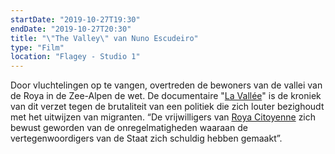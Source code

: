 ```yaml
---
startDate: "2019-10-27T19:30"
endDate: "2019-10-27T20:30"
title: "\"The Valley\" van Nuno Escudeiro"
type: "Film"
location: "Flagey - Studio 1"
---
```

Door vluchtelingen op te vangen, overtreden de bewoners van de vallei van de Roya in de Zee-Alpen de wet. De documentaire "[La Vallée](https://www.facebook.com/THEVALLEY.ROYA/)" is de kroniek van dit verzet tegen de brutaliteit van een politiek die zich louter bezighoudt met het uitwijzen van migranten. “De vrijwilligers van [Roya Citoyenne](https://www.roya-citoyenne.fr/) zich bewust geworden van de onregelmatigheden waaraan de vertegenwoordigers van de Staat zich schuldig hebben gemaakt”.
